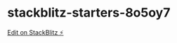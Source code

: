 # stackblitz-starters-8o5oy7

[Edit on StackBlitz ⚡️](https://stackblitz.com/edit/stackblitz-starters-2qpd6z)